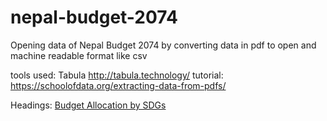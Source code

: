 # nepal-budget-2074
Opening data of Nepal Budget 2074 by converting data in pdf to open and machine readable format like csv

tools used: Tabula http://tabula.technology/
tutorial: https://schoolofdata.org/extracting-data-from-pdfs/

Headings: 
<a href = https://github.com/okfnepal/nepal-budget-2074/blob/master/Budget%20Allocation%20by%20SDGs.csv>Budget Allocation by SDGs</a>


